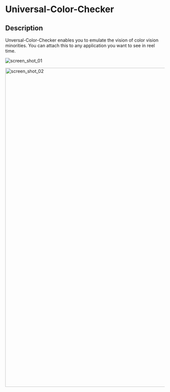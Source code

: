 # Universal-Color-Checker

## Description
Unversal-Color-Checker enables you to emulate the vision of color vision minorities.
You can attach this to any application you want to see in reel time.

![screen_shot_01](https://user-images.githubusercontent.com/492709/117237906-dcd86b00-ae66-11eb-959f-30276ca0f000.png)

<img width="1008" alt="screen_shot_02" src="https://user-images.githubusercontent.com/492709/117237918-e19d1f00-ae66-11eb-95aa-f85dcb0df7ca.png">

